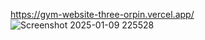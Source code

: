 https://gym-website-three-orpin.vercel.app/
![Screenshot 2025-01-09 225528](https://github.com/user-attachments/assets/a2f0c095-a4e4-459b-8dc0-237e3efc44c9)
